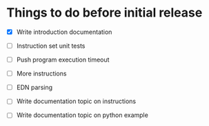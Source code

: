 Things to do before initial release
===================================

- [x] Write introduction documentation
- [ ] Instruction set unit tests

- [ ] Push program execution timeout
- [ ] More instructions
- [ ] EDN parsing
- [ ] Write documentation topic on instructions
- [ ] Write documentation topic on python example
